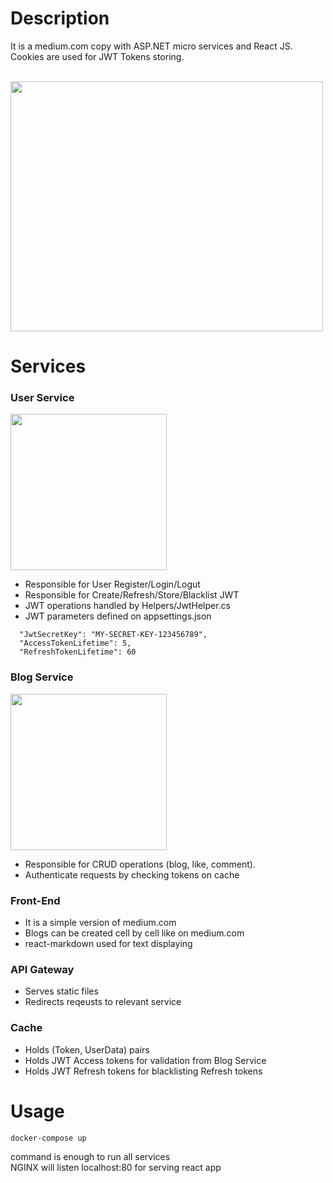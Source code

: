 # Description

It is a medium.com copy with ASP.NET micro services and React JS.<br>
Cookies are used for JWT Tokens storing.
<br>
<br>

<div>
  <img src="https://github.com/ercan5535/full-project/assets/67562422/2f3b78dd-4497-45f6-92a7-6e8bd593c80c" width="500" height="400">
</div>

# Services

### User Service
<div>
  <img src="https://github.com/ercan5535/full-project/assets/67562422/d802e4c4-c991-4bc2-85dd-b4551d784ad7" width="250" >
</div>

- Responsible for User Register/Login/Logut
- Responsible for Create/Refresh/Store/Blacklist JWT
- JWT operations handled by Helpers/JwtHelper.cs
- JWT parameters defined on appsettings.json
```
  "JwtSecretKey": "MY-SECRET-KEY-123456789",
  "AccessTokenLifetime": 5,
  "RefreshTokenLifetime": 60
```

### Blog Service
<div>
  <img src="https://github.com/ercan5535/full-project/assets/67562422/a1a38e2a-eb23-4b44-b7e3-96ab46ae99b7" width="250" >
</div>

- Responsible for CRUD operations (blog, like, comment).
- Authenticate requests by checking tokens on cache

### Front-End
- It is a simple version of medium.com
- Blogs can be created cell by cell like on medium.com
- react-markdown used for text displaying
  
### API Gateway
- Serves static files
- Redirects reqeusts to relevant service

### Cache
- Holds (Token, UserData) pairs
- Holds JWT Access tokens for validation from Blog Service
- Holds JWT Refresh tokens for blacklisting Refresh tokens


# Usage
```
docker-compose up 
```
command is enough to run all services <br>
NGINX will listen localhost:80 for serving react app <br>
